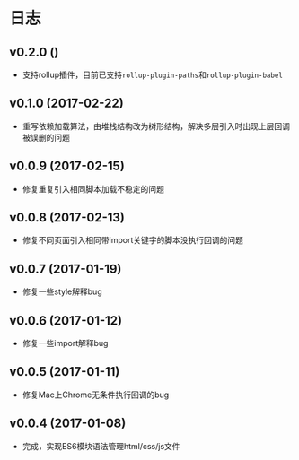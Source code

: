 # 日志

## v0.2.0 ()

- 支持rollup插件，目前已支持`rollup-plugin-paths`和`rollup-plugin-babel`

## v0.1.0 (2017-02-22)

- 重写依赖加载算法，由堆栈结构改为树形结构，解决多层引入时出现上层回调被误删的问题

## v0.0.9 (2017-02-15)

- 修复重复引入相同脚本加载不稳定的问题

## v0.0.8 (2017-02-13)

- 修复不同页面引入相同带import关键字的脚本没执行回调的问题

## v0.0.7 (2017-01-19)

- 修复一些style解释bug

## v0.0.6 (2017-01-12)

- 修复一些import解释bug

## v0.0.5 (2017-01-11)

- 修复Mac上Chrome无条件执行回调的bug

## v0.0.4 (2017-01-08)

- 完成，实现ES6模块语法管理html/css/js文件